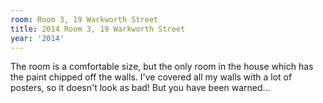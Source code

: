 ```yaml
---
room: Room 3, 19 Warkworth Street
title: 2014 Room 3, 19 Warkworth Street
year: '2014'
---
```


The room is a comfortable size, but the only room in the house which has the paint chipped off the walls. I've covered all my walls with a lot of posters, so it doesn't look as bad! But you have been warned...